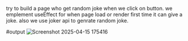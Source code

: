 try to build a page who get random joke when we click on button.
we emplement useEffect for when page load or render first time it can give a joke.
also we use joker api to genrate random joke.

#output
![Screenshot 2025-04-15 175416](https://github.com/user-attachments/assets/91969824-8355-414a-8455-710e68b0383c)
